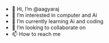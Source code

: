 - 👋 Hi, I’m @aagyaraj
- 👀 I’m interested in computer and Ai
- 🌱 I’m currently learning Ai and coding
- 💞️ I’m looking to collaborate on 
- 📫 How to reach me 

<!---
aagyaraj/aagyaraj is a ✨ special ✨ repository because its `README.md` (this file) appears on your GitHub profile.
You can click the Preview link to take a look at your changes.
--->
